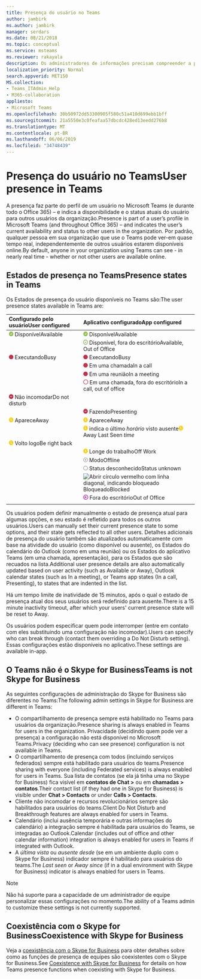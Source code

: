 ```yaml
---
title: Presença do usuário no Teams
author: jambirk
ms.author: jambirk
manager: serdars
ms.date: 08/21/2018
ms.topic: conceptual
ms.service: msteams
ms.reviewer: rakayala
description: Os administradores de informações precisam compreender a presença no Microsoft Teams.
localization_priority: Normal
search.appverid: MET150
MS.collection:
- Teams_ITAdmin_Help
- M365-collaboration
appliesto:
- Microsoft Teams
ms.openlocfilehash: 30b50972dd53300905f580c51a410d699ebb1bff
ms.sourcegitcommit: 21a5550e3c0feafaa57dbcdc428ed13eedd276b8
ms.translationtype: MT
ms.contentlocale: pt-BR
ms.lasthandoff: 06/06/2019
ms.locfileid: "34748439"
---
```

# <a name="user-presence-in-teams"></a><span data-ttu-id="f6913-103">Presença do usuário no Teams</span><span class="sxs-lookup"><span data-stu-id="f6913-103">User presence in Teams</span></span>

<span data-ttu-id="f6913-104">A presença faz parte do perfil de um usuário no Microsoft Teams (e durante todo o Office 365) – e indica a disponibilidade e o status atuais do usuário para outros usuários da organização.</span><span class="sxs-lookup"><span data-stu-id="f6913-104">Presence is part of a user’s profile in Microsoft Teams (and throughout Office 365) – and indicates the user’s current availability and status to other users in the organization.</span></span> <span data-ttu-id="f6913-105">Por padrão, qualquer pessoa em sua organização que use o Teams pode ver-em quase tempo real, independentemente de outros usuários estarem disponíveis online.</span><span class="sxs-lookup"><span data-stu-id="f6913-105">By default, anyone in your organization using Teams can see - in nearly real time - whether or not other users are available online.</span></span>

## <a name="presence-states-in-teams"></a><span data-ttu-id="f6913-106">Estados de presença no Teams</span><span class="sxs-lookup"><span data-stu-id="f6913-106">Presence states in Teams</span></span>

<span data-ttu-id="f6913-107">Os Estados de presença do usuário disponíveis no Teams são:</span><span class="sxs-lookup"><span data-stu-id="f6913-107">The user presence states available in Teams are:</span></span>

|<span data-ttu-id="f6913-108">Configurado pelo usuário</span><span class="sxs-lookup"><span data-stu-id="f6913-108">User configured</span></span>|<span data-ttu-id="f6913-109">Aplicativo configurado</span><span class="sxs-lookup"><span data-stu-id="f6913-109">App configured</span></span>|
|:--- |:---|
| ![Marca de Chek verde estável, indicando presença disponível](media/Presence_Available.png) <span data-ttu-id="f6913-111">Disponível</span><span class="sxs-lookup"><span data-stu-id="f6913-111">Available</span></span>|![Marca de Chek verde estável, indicando presença disponível](media/Presence_Available.png) <span data-ttu-id="f6913-113">Disponível</span><span class="sxs-lookup"><span data-stu-id="f6913-113">Available</span></span>|
|| ![Abrir marca Chek verde, indicando OOF disponível](media/Presence_Available_OOF.png) <span data-ttu-id="f6913-115">Disponível, fora do escritório</span><span class="sxs-lookup"><span data-stu-id="f6913-115">Available, Out of Office</span></span> |
|  ![Círculo vermelho sólido, indicando ocupado](media/Presence_Busy.png) <span data-ttu-id="f6913-117">Executando</span><span class="sxs-lookup"><span data-stu-id="f6913-117">Busy</span></span> |  ![Círculo vermelho sólido, indicando ocupado](media/Presence_Busy.png) <span data-ttu-id="f6913-119">Executando</span><span class="sxs-lookup"><span data-stu-id="f6913-119">Busy</span></span>  |
|| ![Círculo vermelho sólido, que indica ocupado em uma chamada](media/Presence_Busy.png) <span data-ttu-id="f6913-121">Em uma chamada</span><span class="sxs-lookup"><span data-stu-id="f6913-121">In a call</span></span>|
|| ![Círculo vermelho sólido, que indica ocupado em uma reunião](media/Presence_Busy.png) <span data-ttu-id="f6913-123">Em uma reunião</span><span class="sxs-lookup"><span data-stu-id="f6913-123">In a meeting</span></span> |
|| ![Abrir círculo vermelho, indicando OOF indisponível](media/Presence_Busy_OOF.png) <span data-ttu-id="f6913-125">Em uma chamada, fora do escritório</span><span class="sxs-lookup"><span data-stu-id="f6913-125">In a call, out of office</span></span>|
|  ![Círculo vermelho com linha branca, indicando não incomodar](media/Presence_DND.png) <span data-ttu-id="f6913-127">Não incomodar</span><span class="sxs-lookup"><span data-stu-id="f6913-127">Do not disturb</span></span> ||
|| ![Círculo vermelho com linha branca, indicando a apresentação](media/Presence_DND.png) <span data-ttu-id="f6913-129">Fazendo</span><span class="sxs-lookup"><span data-stu-id="f6913-129">Presenting</span></span>|
| ![Ícone de relógio amarelo, indicando ausente](media/Presence_Away.png) <span data-ttu-id="f6913-131">Aparece</span><span class="sxs-lookup"><span data-stu-id="f6913-131">Away</span></span>| ![Ícone de relógio amarelo, indicando ausente](media/Presence_Away.png) <span data-ttu-id="f6913-133">Aparece</span><span class="sxs-lookup"><span data-stu-id="f6913-133">Away</span></span>|
|| <span data-ttu-id="f6913-134">![Ícone de relógio amarelo, que](media/Presence_Away.png) indica o último *horário* visto ausente</span><span class="sxs-lookup"><span data-stu-id="f6913-134">![Yellow clock icon, indicating away](media/Presence_Away.png) Away Last Seen *time*</span></span>|
|![Ícone de relógio amarelo, indicando ausente, volto logo](media/Presence_Away.png) <span data-ttu-id="f6913-136">Volto logo</span><span class="sxs-lookup"><span data-stu-id="f6913-136">Be right back</span></span>| |
|| ![Ícone de relógio amarelo, indicando ausente, fora do trabalho](media/Presence_Away.png)  <span data-ttu-id="f6913-138">Longe do trabalho</span><span class="sxs-lookup"><span data-stu-id="f6913-138">Off Work</span></span>|
|| ![Círculo cinza com x, indicando offline](media/Presence_Offline.png) <span data-ttu-id="f6913-140">Modo</span><span class="sxs-lookup"><span data-stu-id="f6913-140">Offline</span></span> |
|| ![Abrir círculo cinza, indicando o status desconhecido](media/Presence_Unknown.png) <span data-ttu-id="f6913-142">Status desconhecido</span><span class="sxs-lookup"><span data-stu-id="f6913-142">Status unknown</span></span>|
||![Abrir círculo vermelho com linha diagonal, indicando bloqueado](media/Presence_Blocked.png) <span data-ttu-id="f6913-144">Bloqueado</span><span class="sxs-lookup"><span data-stu-id="f6913-144">Blocked</span></span> |
|| ![Círculo roxo com seta, indicando ausência temporária](media/Presence_OOF.png) <span data-ttu-id="f6913-146">Fora do escritório</span><span class="sxs-lookup"><span data-stu-id="f6913-146">Out of Office</span></span>|
|||
 
<span data-ttu-id="f6913-147">Os usuários podem definir manualmente o estado de presença atual para algumas opções, e seu estado é refletido para todos os outros usuários.</span><span class="sxs-lookup"><span data-stu-id="f6913-147">Users can manually set their current presence state to some options, and their state gets reflected to all other users.</span></span> <span data-ttu-id="f6913-148">Detalhes adicionais de presença do usuário também são atualizados automaticamente com base na atividade do usuário (como disponível ou ausente), os Estados do calendário do Outlook (como em uma reunião) ou os Estados do aplicativo Teams (em uma chamada, apresentação), para os Estados que são recuados na lista.</span><span class="sxs-lookup"><span data-stu-id="f6913-148">Additional user presence details are also automatically updated based on user activity (such as Available or Away), Outlook calendar states (such as In a meeting), or Teams app states (In a call, Presenting), to states that are indented in the list.</span></span>

<span data-ttu-id="f6913-149">Há um tempo limite de inatividade de 15 minutos, após o qual o estado de presença atual dos seus usuários será redefinido para ausente.</span><span class="sxs-lookup"><span data-stu-id="f6913-149">There is a 15 minute inactivity timeout, after which your users' current presence state will be reset to Away.</span></span>

<span data-ttu-id="f6913-150">Os usuários podem especificar quem pode interromper (entre em contato com eles substituindo uma configuração não incomodar).</span><span class="sxs-lookup"><span data-stu-id="f6913-150">Users can specify who can break through (contact them overriding a Do Not Disturb setting).</span></span> <span data-ttu-id="f6913-151">Essas configurações estão disponíveis no aplicativo.</span><span class="sxs-lookup"><span data-stu-id="f6913-151">These settings are available in-app.</span></span>

## <a name="teams-is-not-skype-for-business"></a><span data-ttu-id="f6913-152">O Teams não é o Skype for Business</span><span class="sxs-lookup"><span data-stu-id="f6913-152">Teams is not Skype for Business</span></span>

<span data-ttu-id="f6913-153">As seguintes configurações de administração do Skype for Business são diferentes no Teams:</span><span class="sxs-lookup"><span data-stu-id="f6913-153">The following admin settings in Skype for Business are different in Teams:</span></span>
- <span data-ttu-id="f6913-154">O compartilhamento de presença sempre está habilitado no Teams para usuários da organização.</span><span class="sxs-lookup"><span data-stu-id="f6913-154">Presence sharing is always enabled in Teams for users in the organization.</span></span> <span data-ttu-id="f6913-155">Privacidade (decidindo quem pode ver a presença) a configuração não está disponível no Microsoft Teams.</span><span class="sxs-lookup"><span data-stu-id="f6913-155">Privacy (deciding who can see presence) configuration is not available in Teams.</span></span>
- <span data-ttu-id="f6913-156">O compartilhamento de presença com todos (incluindo serviços federados) sempre está habilitado para usuários do teams.</span><span class="sxs-lookup"><span data-stu-id="f6913-156">Presence sharing with everyone (including Federated services) is always enabled for users in Teams.</span></span> <span data-ttu-id="f6913-157">Sua lista de contatos (se ela já tinha uma no Skype for Business) fica visível em **contatos de Chat >** ou em **chamadas > contatos**.</span><span class="sxs-lookup"><span data-stu-id="f6913-157">Their contact list (if they had one in Skype for Business) is visible under **Chat > Contacts** or under **Calls > Contacts**.</span></span>
- <span data-ttu-id="f6913-158">Cliente não incomodar e recursos revolucionários sempre são habilitados para usuários do teams.</span><span class="sxs-lookup"><span data-stu-id="f6913-158">Client Do Not Disturb and Breakthrough features are always enabled for users in Teams.</span></span>
- <span data-ttu-id="f6913-159">Calendário (inclui ausência temporária e outras informações do calendário) a integração sempre é habilitada para usuários do Teams, se integradas ao Outlook.</span><span class="sxs-lookup"><span data-stu-id="f6913-159">Calendar (includes out of office and other calendar information) integration  is always enabled for users in Teams if integrated with Outlook.</span></span>
- <span data-ttu-id="f6913-160">A *última vista* ou *ausente desde* (se em um ambiente duplo com o Skype for Business) indicador sempre é habilitado para usuários do teams.</span><span class="sxs-lookup"><span data-stu-id="f6913-160">The *Last seen* or *Away since* (if in a dual environment with Skype for Business) indicator is always enabled for users in Teams.</span></span>

> [!NOTE]
> <span data-ttu-id="f6913-161">Não há suporte para a capacidade de um administrador de equipe personalizar essas configurações no momento.</span><span class="sxs-lookup"><span data-stu-id="f6913-161">The ability of a Teams admin to customize these settings is not currently supported.</span></span>


## <a name="coexistence-with-skype-for-business"></a><span data-ttu-id="f6913-162">Coexistência com o Skype for Business</span><span class="sxs-lookup"><span data-stu-id="f6913-162">Coexistence with Skype for Business</span></span>

<span data-ttu-id="f6913-163">Veja a [coexistência com o Skype for Business](coexistence-chat-calls-presence.md) para obter detalhes sobre como as funções de presença de equipes são coexistentes com o Skype for Business.</span><span class="sxs-lookup"><span data-stu-id="f6913-163">See [Coexistence with Skype for Business](coexistence-chat-calls-presence.md) for details on how Teams presence functions when coexisting with Skype for Business.</span></span> 
